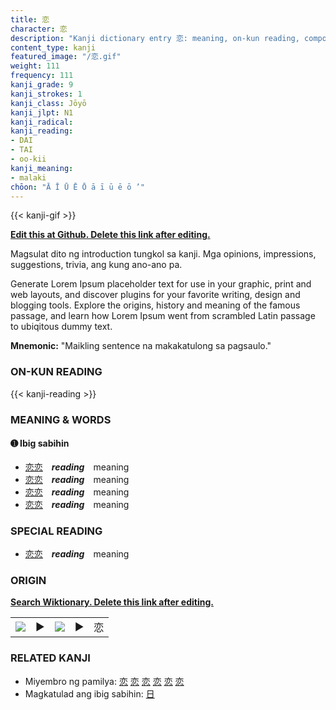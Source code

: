 ```yaml
---
title: 恋
character: 恋
description: "Kanji dictionary entry 恋: meaning, on-kun reading, compounds, origin, related kanji"
content_type: kanji
featured_image: "/恋.gif"
weight: 111
frequency: 111
kanji_grade: 9
kanji_strokes: 1
kanji_class: Jōyō
kanji_jlpt: N1
kanji_radical: 
kanji_reading: 
- DAI
- TAI
- oo-kii
kanji_meaning:
- malaki
chōon: "Ā Ī Ū Ē Ō ā ī ū ē ō ’"
---
```

[//]: # (Don't edit the line below. Kanji animated GIF code is automatically generated.)
{{< kanji-gif >}}

[//]: # (Edit below this line.)

**[Edit this at Github. Delete this link after editing.](https://github.com/tim0g/tim/tree/main/content/kanji/恋/index.md)**

Magsulat dito ng introduction tungkol sa kanji. Mga opinions, impressions, suggestions, trivia, ang kung ano-ano pa.

Generate Lorem Ipsum placeholder text for use in your graphic, print and web layouts, and discover plugins for your favorite writing, design and blogging tools. Explore the origins, history and meaning of the famous passage, and learn how Lorem Ipsum went from scrambled Latin passage to ubiqitous dummy text.
 
**Mnemonic:** "Maikling sentence na makakatulong sa pagsaulo."

### ON-KUN READING

[//]: # (Don't edit the line below. ON-KUN READING code is automatically generated.)
{{< kanji-reading >}}

### MEANING & WORDS

#### ➊ **Ibig sabihin**
  - [恋](../恋)[恋](../恋)　***reading***　meaning
  - [恋](../恋)[恋](../恋)　***reading***　meaning
  - [恋](../恋)[恋](../恋)　***reading***　meaning
  - [恋](../恋)[恋](../恋)　***reading***　meaning

### SPECIAL READING
  - [恋](../恋)[恋](../恋)　***reading***　meaning

### ORIGIN

**[Search Wiktionary. Delete this link after editing.](https://wiktionary.org/wiki/恋)**
<table class="kanji-table"><tr><td>
<img src="60px-恋-bronze.svg.png">
</td><td>▶</td><td>
<img src="60px-恋-oracle.svg.png">
</td><td>▶</td>
<td class="kanji-origin">恋</td>
</tr></table>

### RELATED KANJI
- Miyembro ng pamilya: [恋](../恋) [恋](../恋) [恋](../恋) [恋](../恋) [恋](../恋) [恋](../恋)
- Magkatulad ang ibig sabihin: [日](../日)
